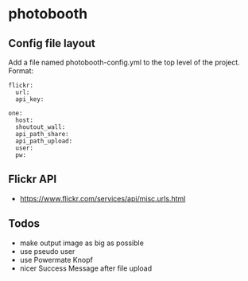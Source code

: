 # photobooth
## Config file layout
Add a file named photobooth-config.yml to the top level of the project. Format:

```
flickr:
  url: 
  api_key: 

one:
  host: 
  shoutout_wall: 
  api_path_share: 
  api_path_upload: 
  user:
  pw: 
```

## Flickr API
* https://www.flickr.com/services/api/misc.urls.html

## Todos
* make output image as big as possible
* use pseudo user
* use Powermate Knopf
* nicer Success Message after file upload
